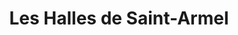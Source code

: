 ---
title: "Les Halles de Saint-Armel"
url: /saint-armel/les-halles-de-saint-armel/
shop: commodité
---
